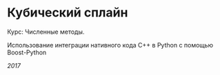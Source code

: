 # Кубический сплайн

Курс: Численные методы.

Использование интеграции нативного кода C++ в Python с помощью Boost-Python

*2017*
